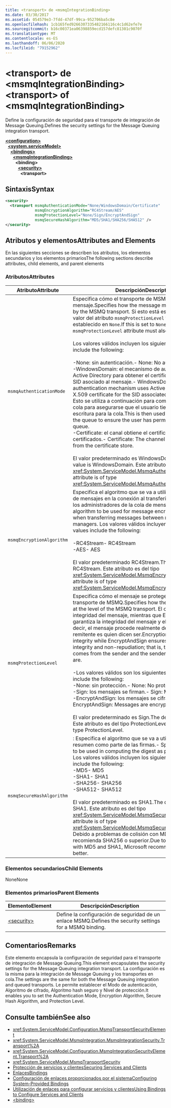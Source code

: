 ```yaml
---
title: <transport> de <msmqIntegrationBinding>
ms.date: 03/30/2017
ms.assetid: 054579e3-7fdd-47df-99ca-952706ba5c8e
ms.openlocfilehash: 1cb165fed9266307335482166116c4c1d62efe7e
ms.sourcegitcommit: b16c00371ea06398859ecd157defc81301c9070f
ms.translationtype: MT
ms.contentlocale: es-ES
ms.lasthandoff: 06/06/2020
ms.locfileid: "79152962"
---
```

# <a name="transport-of-msmqintegrationbinding"></a><span data-ttu-id="9cfef-102">\<transport> de \<msmqIntegrationBinding></span><span class="sxs-lookup"><span data-stu-id="9cfef-102">\<transport> of \<msmqIntegrationBinding></span></span>
<span data-ttu-id="9cfef-103">Define la configuración de seguridad para el transporte de integración de Message Queuing.</span><span class="sxs-lookup"><span data-stu-id="9cfef-103">Defines the security settings for the Message Queuing integration transport.</span></span>  
  
[**\<configuration>**](../configuration-element.md)\
&nbsp;&nbsp;[**\<system.serviceModel>**](system-servicemodel.md)\
&nbsp;&nbsp;&nbsp;&nbsp;[**\<bindings>**](bindings.md)\
&nbsp;&nbsp;&nbsp;&nbsp;&nbsp;&nbsp;[**\<msmqIntegrationBinding>**](msmqintegrationbinding.md)\
&nbsp;&nbsp;&nbsp;&nbsp;&nbsp;&nbsp;&nbsp;&nbsp;**\<binding>**\
&nbsp;&nbsp;&nbsp;&nbsp;&nbsp;&nbsp;&nbsp;&nbsp;&nbsp;&nbsp;[**\<security>**](security-of-msmqintegrationbinding.md)\
&nbsp;&nbsp;&nbsp;&nbsp;&nbsp;&nbsp;&nbsp;&nbsp;&nbsp;&nbsp;&nbsp;&nbsp;**\<transport>**  
  
## <a name="syntax"></a><span data-ttu-id="9cfef-104">Sintaxis</span><span class="sxs-lookup"><span data-stu-id="9cfef-104">Syntax</span></span>  
  
```xml  
<security>
  <transport msmqAuthenticationMode="None/WindowsDomain/Certificate"
             msmqEncryptionAlgorithm="RC4Stream/AES"
             msmqProtectionLevel="None/Sign/EncryptAndSign"
             msmqSecureHashAlgorithm="MD5/SHA1/SHA256/SHA512" />
</security>
```  
  
## <a name="attributes-and-elements"></a><span data-ttu-id="9cfef-105">Atributos y elementos</span><span class="sxs-lookup"><span data-stu-id="9cfef-105">Attributes and Elements</span></span>  
 <span data-ttu-id="9cfef-106">En las siguientes secciones se describen los atributos, los elementos secundarios y los elementos primarios</span><span class="sxs-lookup"><span data-stu-id="9cfef-106">The following sections describe attributes, child elements, and parent elements</span></span>  
  
### <a name="attributes"></a><span data-ttu-id="9cfef-107">Atributos</span><span class="sxs-lookup"><span data-stu-id="9cfef-107">Attributes</span></span>  
  
|<span data-ttu-id="9cfef-108">Atributo</span><span class="sxs-lookup"><span data-stu-id="9cfef-108">Attribute</span></span>|<span data-ttu-id="9cfef-109">Descripción</span><span class="sxs-lookup"><span data-stu-id="9cfef-109">Description</span></span>|  
|---------------|-----------------|  
|`msmqAuthenticationMode`|<span data-ttu-id="9cfef-110">Especifica cómo el transporte de MSMQ debe autenticar el mensaje.</span><span class="sxs-lookup"><span data-stu-id="9cfef-110">Specifies how the message must be authenticated by the MSMQ transport.</span></span> <span data-ttu-id="9cfef-111">Si esto está establecido en `None`, el valor del atributo `msmqProtectionLevel` también debe estar establecido en `None`.</span><span class="sxs-lookup"><span data-stu-id="9cfef-111">If this is set to `None`, the value of the `msmqProtectionLevel` attribute must also be set to `None`.</span></span><br /><br /> <span data-ttu-id="9cfef-112">Los valores válidos incluyen los siguientes:</span><span class="sxs-lookup"><span data-stu-id="9cfef-112">Valid values include the following:</span></span><br /><br /> <span data-ttu-id="9cfef-113">-None: sin autenticación.</span><span class="sxs-lookup"><span data-stu-id="9cfef-113">-   None: No authentication.</span></span><br /><span data-ttu-id="9cfef-114">-WindowsDomain: el mecanismo de autenticación usa Active Directory para obtener el certificado X. 509 para el SID asociado al mensaje.</span><span class="sxs-lookup"><span data-stu-id="9cfef-114">-   WindowsDomain: The authentication mechanism uses Active Directory to get the X.509 certificate for the SID associated with the message.</span></span> <span data-ttu-id="9cfef-115">Esto se utiliza a continuación para comprobar el ACL de la cola para asegurarse que el usuario tiene el permiso de escritura para la cola.</span><span class="sxs-lookup"><span data-stu-id="9cfef-115">This is then used to check the ACL of the queue to ensure the user has permission to write to the queue.</span></span><br /><span data-ttu-id="9cfef-116">-Certificate: el canal obtiene el certificado del almacén de certificados.</span><span class="sxs-lookup"><span data-stu-id="9cfef-116">-   Certificate: The channel gets the certificate from the certificate store.</span></span><br /><br /> <span data-ttu-id="9cfef-117">El valor predeterminado es WindowsDomain.</span><span class="sxs-lookup"><span data-stu-id="9cfef-117">The default value is WindowsDomain.</span></span> <span data-ttu-id="9cfef-118">Este atributo es del tipo <xref:System.ServiceModel.MsmqAuthenticationMode>.</span><span class="sxs-lookup"><span data-stu-id="9cfef-118">This attribute is of type <xref:System.ServiceModel.MsmqAuthenticationMode>.</span></span>|  
|`msmqEncryptionAlgorithm`|<span data-ttu-id="9cfef-119">Especifica el algoritmo que se va a utilizar para el cifrado de mensajes en la conexión al transferir los mensajes entre los administradores de la cola de mensajes.</span><span class="sxs-lookup"><span data-stu-id="9cfef-119">Specifies the algorithm to be used for message encryption on the wire when transferring messages between message queue managers.</span></span> <span data-ttu-id="9cfef-120">Los valores válidos incluyen los siguientes:</span><span class="sxs-lookup"><span data-stu-id="9cfef-120">Valid values include the following:</span></span><br /><br /> <span data-ttu-id="9cfef-121">-RC4Stream</span><span class="sxs-lookup"><span data-stu-id="9cfef-121">-   RC4Stream</span></span><br /><span data-ttu-id="9cfef-122">-AES</span><span class="sxs-lookup"><span data-stu-id="9cfef-122">-   AES</span></span><br /><br /> <span data-ttu-id="9cfef-123">El valor predeterminado RC4Stream.</span><span class="sxs-lookup"><span data-stu-id="9cfef-123">The default value is RC4Stream.</span></span> <span data-ttu-id="9cfef-124">Este atributo es del tipo <xref:System.ServiceModel.MsmqEncryptionAlgorithm>.</span><span class="sxs-lookup"><span data-stu-id="9cfef-124">This attribute is of type <xref:System.ServiceModel.MsmqEncryptionAlgorithm>.</span></span>|  
|`msmqProtectionLevel`|<span data-ttu-id="9cfef-125">Especifica cómo el mensaje se protege en el nivel del transporte de MSMQ.</span><span class="sxs-lookup"><span data-stu-id="9cfef-125">Specifies how the message is secured at the level of the MSMQ transport.</span></span> <span data-ttu-id="9cfef-126">El cifrado asegura la integridad del mensaje, mientras que EncryptAndSign garantiza la integridad del mensaje y el no rechazo; es decir, el mensaje procede realmente del remitente y el remitente es quien dicen ser.</span><span class="sxs-lookup"><span data-stu-id="9cfef-126">Encryption ensures message integrity while EncryptAndSign ensures both message integrity and non-repudiation; that is, the message indeed comes from the sender and the sender is who they say they are.</span></span><br /><br /> <span data-ttu-id="9cfef-127">-Los valores válidos son los siguientes:</span><span class="sxs-lookup"><span data-stu-id="9cfef-127">-   Valid values include the following:</span></span><br /><span data-ttu-id="9cfef-128">-None: sin protección.</span><span class="sxs-lookup"><span data-stu-id="9cfef-128">-   None: No protection.</span></span><br /><span data-ttu-id="9cfef-129">-Sign: los mensajes se firman.</span><span class="sxs-lookup"><span data-stu-id="9cfef-129">-   Sign: Messages are signed.</span></span><br /><span data-ttu-id="9cfef-130">-EncryptAndSign: los mensajes se cifran y firman.</span><span class="sxs-lookup"><span data-stu-id="9cfef-130">-   EncryptAndSign: Messages are encrypted and signed.</span></span><br /><br /> <span data-ttu-id="9cfef-131">El valor predeterminado es Sign.</span><span class="sxs-lookup"><span data-stu-id="9cfef-131">The default value is Sign.</span></span> <span data-ttu-id="9cfef-132">Este atributo es del tipo ProtectionLevel.</span><span class="sxs-lookup"><span data-stu-id="9cfef-132">This attribute is of type ProtectionLevel.</span></span>|  
|`msmqSecureHashAlgorithm`|<span data-ttu-id="9cfef-133">: Especifica el algoritmo que se va a utilizar para calcular el resumen como parte de las firmas.</span><span class="sxs-lookup"><span data-stu-id="9cfef-133">-   Specifies the algorithm to be used in computing the digest as part of signatures.</span></span> <span data-ttu-id="9cfef-134">Los valores válidos incluyen los siguientes:</span><span class="sxs-lookup"><span data-stu-id="9cfef-134">Valid values include the following:</span></span><br /><span data-ttu-id="9cfef-135">-MD5</span><span class="sxs-lookup"><span data-stu-id="9cfef-135">-   MD5</span></span><br /><span data-ttu-id="9cfef-136">-SHA1</span><span class="sxs-lookup"><span data-stu-id="9cfef-136">-   SHA1</span></span><br /><span data-ttu-id="9cfef-137">-SHA256</span><span class="sxs-lookup"><span data-stu-id="9cfef-137">-   SHA256</span></span><br /><span data-ttu-id="9cfef-138">-SHA512</span><span class="sxs-lookup"><span data-stu-id="9cfef-138">-   SHA512</span></span><br /><br /> <span data-ttu-id="9cfef-139">El valor predeterminado es SHA1.</span><span class="sxs-lookup"><span data-stu-id="9cfef-139">The default value is SHA1.</span></span> <span data-ttu-id="9cfef-140">Este atributo es del tipo <xref:System.ServiceModel.MsmqSecureHashAlgorithm>.</span><span class="sxs-lookup"><span data-stu-id="9cfef-140">This attribute is of type <xref:System.ServiceModel.MsmqSecureHashAlgorithm>.</span></span><br><span data-ttu-id="9cfef-141">Debido a problemas de colisión con MD5 y SHA1, Microsoft recomienda SHA256 o superior.</span><span class="sxs-lookup"><span data-stu-id="9cfef-141">Due to collision problems with MD5 and SHA1, Microsoft recommends SHA256 or better.</span></span>|  
  
### <a name="child-elements"></a><span data-ttu-id="9cfef-142">Elementos secundarios</span><span class="sxs-lookup"><span data-stu-id="9cfef-142">Child Elements</span></span>  
 <span data-ttu-id="9cfef-143">None</span><span class="sxs-lookup"><span data-stu-id="9cfef-143">None</span></span>  
  
### <a name="parent-elements"></a><span data-ttu-id="9cfef-144">Elementos primarios</span><span class="sxs-lookup"><span data-stu-id="9cfef-144">Parent Elements</span></span>  
  
|<span data-ttu-id="9cfef-145">Elemento</span><span class="sxs-lookup"><span data-stu-id="9cfef-145">Element</span></span>|<span data-ttu-id="9cfef-146">Descripción</span><span class="sxs-lookup"><span data-stu-id="9cfef-146">Description</span></span>|  
|-------------|-----------------|  
|[\<security>](security-of-basichttpbinding.md)|<span data-ttu-id="9cfef-147">Define la configuración de seguridad de un enlace MSMQ.</span><span class="sxs-lookup"><span data-stu-id="9cfef-147">Defines the security settings for a MSMQ binding.</span></span>|  
  
## <a name="remarks"></a><span data-ttu-id="9cfef-148">Comentarios</span><span class="sxs-lookup"><span data-stu-id="9cfef-148">Remarks</span></span>  
 <span data-ttu-id="9cfef-149">Este elemento encapsula la configuración de seguridad para el transporte de integración de Message Queuing.</span><span class="sxs-lookup"><span data-stu-id="9cfef-149">This element encapsulates the security settings for the Message Queuing integration transport.</span></span> <span data-ttu-id="9cfef-150">La configuración es la misma para la integración de Message Queuing y los transportes en cola.</span><span class="sxs-lookup"><span data-stu-id="9cfef-150">The settings are the same for both the Message Queuing integration and queued transports.</span></span> <span data-ttu-id="9cfef-151">Le permite establecer el Modo de autenticación, Algoritmo de cifrado, Algoritmo hash seguro y Nivel de protección.</span><span class="sxs-lookup"><span data-stu-id="9cfef-151">It enables you to set the Authentication Mode, Encryption Algorithm, Secure Hash Algorithm, and Protection Level.</span></span>  
  
## <a name="see-also"></a><span data-ttu-id="9cfef-152">Consulte también</span><span class="sxs-lookup"><span data-stu-id="9cfef-152">See also</span></span>

- <xref:System.ServiceModel.Configuration.MsmqTransportSecurityElement>
- <xref:System.ServiceModel.MsmqIntegration.MsmqIntegrationSecurity.Transport%2A>
- <xref:System.ServiceModel.Configuration.MsmqIntegrationSecurityElement.Transport%2A>
- <xref:System.ServiceModel.MsmqTransportSecurity>
- [<span data-ttu-id="9cfef-153">Protección de servicios y clientes</span><span class="sxs-lookup"><span data-stu-id="9cfef-153">Securing Services and Clients</span></span>](../../../wcf/feature-details/securing-services-and-clients.md)
- [<span data-ttu-id="9cfef-154">Enlaces</span><span class="sxs-lookup"><span data-stu-id="9cfef-154">Bindings</span></span>](../../../wcf/bindings.md)
- [<span data-ttu-id="9cfef-155">Configuración de enlaces proporcionados por el sistema</span><span class="sxs-lookup"><span data-stu-id="9cfef-155">Configuring System-Provided Bindings</span></span>](../../../wcf/feature-details/configuring-system-provided-bindings.md)
- [<span data-ttu-id="9cfef-156">Utilización de enlaces para configurar servicios y clientes</span><span class="sxs-lookup"><span data-stu-id="9cfef-156">Using Bindings to Configure Services and Clients</span></span>](../../../wcf/using-bindings-to-configure-services-and-clients.md)
- [\<binding>](bindings.md)
